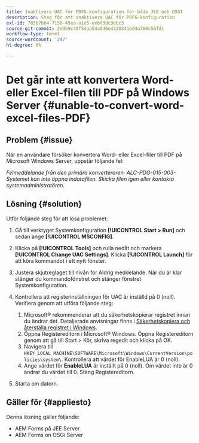 ```yaml
---
title: Inaktivera UAC för PDFG-konfiguration för både JEE och OSGI
description: Steg för att inaktivera UAC för PDFG-konfiguration
exl-id: 785b7bb4-7158-45ea-a1e5-eebf3dc3ebc3
source-git-commit: 2e9b9c40f54aa54a946e4320341ed4a760c56fd1
workflow-type: tm+mt
source-wordcount: '247'
ht-degree: 0%

---
```


# Det går inte att konvertera Word- eller Excel-filen till PDF på Windows Server {#unable-to-convert-word-excel-files-PDF}

## Problem {#issue}

När en användare försöker konvertera Word- eller Excel-filer till PDF på Microsoft Windows Server, uppstår följande fel:

*Felmeddelande från den primära konverteraren: ALC-PDG-015-003-Systemet kan inte öppna indatafilen. Skicka filen igen eller kontakta systemadministratören.*


## Lösning {#solution}

Utför följande steg för att lösa problemet:
1. Gå till verktyget Systemkonfiguration **[!UICONTROL Start > Run]** och sedan ange **[!UICONTROL MSCONFIG]**.
1. Klicka på **[!UICONTROL Tools]** och rulla nedåt och markera **[!UICONTROL Change UAC Settings]**. Klicka **[!UICONTROL Launch]** för att köra kommandot i ett nytt fönster.
1. Justera skjutreglaget till nivån för Aldrig meddelande. När du är klar stänger du kommandofönstret och stänger fönstret Systemkonfiguration.
1. Kontrollera att registerinställningen för UAC är inställd på 0 (noll). Verifiera genom att utföra följande steg:

   1. Microsoft® rekommenderar att du säkerhetskopierar registret innan du ändrar det. Detaljerade anvisningar finns i [Säkerhetskopiera och återställa registret i Windows](https://support.microsoft.com/en-us/help/322756).
   1. Öppna Registereditorn i Microsoft® Windows. Öppna Registereditorn genom att gå till Start > Kör, skriva regedit och klicka på OK.
   1. Navigera till `HKEY_LOCAL_MACHINE\SOFTWARE\Microsoft\Windows\CurrentVersion\policies\system\`. Kontrollera att värdet för EnableLUA är 0 (noll).
   1. Ange värdet för **EnableLUA** är inställt på 0 (noll). Om värdet inte är 0 ändrar du värdet till 0. Stäng Registereditorn.

1. Starta om datorn.

## Gäller för {#appliesto}

Denna lösning gäller följande:
* AEM Forms på JEE Server
* AEM Forms on OSGi Server

